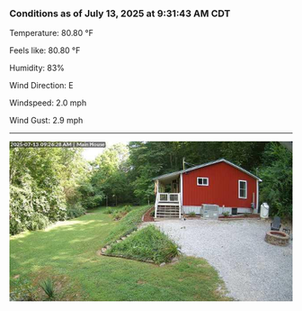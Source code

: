 ### Conditions as of July 13, 2025 at 9:31:43 AM CDT 

Temperature: 80.80 &deg;F

Feels like: 80.80 &deg;F

Humidity: 83%

Wind Direction: E

Windspeed: 2.0 mph

Wind Gust: 2.9 mph

---

<img src="./images/latest.jpeg"/>

